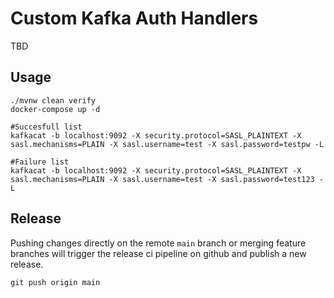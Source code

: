 # Custom Kafka Auth Handlers

TBD

## Usage

```
./mvnw clean verify
docker-compose up -d

#Succesfull list
kafkacat -b localhost:9092 -X security.protocol=SASL_PLAINTEXT -X sasl.mechanisms=PLAIN -X sasl.username=test -X sasl.password=testpw -L

#Failure list
kafkacat -b localhost:9092 -X security.protocol=SASL_PLAINTEXT -X sasl.mechanisms=PLAIN -X sasl.username=test -X sasl.password=test123 -L
```

## Release

Pushing changes directly on the remote `main` branch or merging feature branches will trigger the release ci pipeline on
github and publish a new release.

```
git push origin main
```
